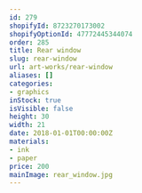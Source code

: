 ```yaml
---
id: 279
shopifyId: 8723270173002
shopifyOptionId: 47772445344074
order: 285
title: Rear window
slug: rear-window
url: art-works/rear-window
aliases: []
categories:
- graphics
inStock: true
isVisible: false
height: 30
width: 21
date: 2018-01-01T00:00:00Z
materials:
- ink
- paper
price: 200
mainImage: rear_window.jpg
---
```

